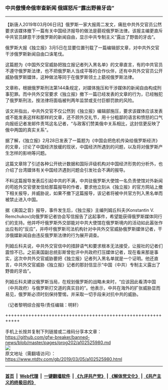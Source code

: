 ### 中共傲慢命俄审查新闻 俄媒怒斥“露出野兽牙齿”
------------------------

<div class="post_content">
 <p>
  【新唐人2019年03月06日讯】俄罗斯一家大报周二发文，痛批中共外交官员公然要求该媒体撤下一篇有关中国经济报导的做法是藐视俄罗斯法律。该报主编更直斥中共官员肆意干涉俄罗斯的新闻自由，显示中共专制主义“露出了野兽的牙齿”。
 </p>
 <p>
  俄罗斯大报《独立报》3月5日在显要位置刊载了一篇编辑部文章，对中共外交官干涉俄罗斯新闻自由口诛笔伐。
 </p>
 <p>
  这篇题为《中国外交官威胁把独立报记者列入黑名单》的文章直言，有的中共官员不遵守俄罗斯法律，也不把俄罗斯人当成平等的合作伙伴，还有中共外交官员公开威胁俄罗斯媒体，这种做法等同于在俄罗斯领土上藐视俄罗斯法律。
 </p>
 <p>
  文章称，根据俄罗斯刑法第144条规定，对媒体施压和干涉媒体的新闻自由构成刑事犯罪。而中共外交官要求《独立报》撤下一篇已经发表的文章的行为，已经触犯了俄罗斯刑法，按法律将面临被判两年监禁或支付巨额罚款的风险。
 </p>
 <p>
  该文并指出，中共外交官不仅公然到《独立报》编辑部施压，要求该媒体应该发表或不能发表这样和那样的文章，还不顾外交礼节，用十分粗鄙的语言和愤怒的口气向报纸记者发邮件责骂这名记者，“与政客们赞美俄中关系相比，这封信更反映了俄中两国的真实关系”。
 </p>
 <p>
  据了解，《独立报》2月28日发表了一篇题为《中国会把危机传染给俄罗斯经济》的文章，讨论了中国经济放缓的现状，中国经济所遇到的问题，以及将对俄罗斯产生怎样的影响等问题。
 </p>
 <p>
  这篇文章除了引述各种公开统计数据和国际评级机构对中国经济形势的分析外，也介绍了台湾媒体有关中国经济遇到问题会引发社会不满的报导。
 </p>
 <p>
  不料这篇报导发表后引起中共的不满，中共驻俄罗斯大使馆一名负责使馆对外新闻的苟姓外交官便发信给那篇报导的作者，要求他立刻从《独立报》的官方网站上撤下相关报导，并威胁说，如果不撤下这篇报导，该记者将被中共官方列入黑名单而被禁止进入中国。
 </p>
 <p>
  据《美国之音》报导，事件发生后，《独立报》主编列姆丘科夫(Konstantin V. Remchukov)向俄罗斯记者协会写信报告了这起事件，希望能获得俄罗斯媒体同行们的支持。他并呼吁俄罗斯外交部能对中共大使馆在俄罗斯境内的活动如此嚣张作出应有的“反应”，并呼吁俄罗斯司法机构针对中共外交官威胁俄罗斯媒体记者，干涉俄媒新闻自由违反俄罗斯法律的行为展开调查。
 </p>
 <p>
  列姆丘科夫说，中共外交官信中的措辞语气和要求根本无法接受，让报社的记者们震惊不已。之前美国副总统彭斯曾批评中共政府打压媒体记者，现在看来那是事实，这次中共外交官威胁要把《独立报》记者列入黑名单就是一个证明。他还直言，中共外交官威胁《独立报》记者的那封信显示“中国（中共）专制主义露出了野兽的牙齿”。
 </p>
 <p>
  列姆丘科夫建议俄罗斯当局，在规划俄罗斯的战略未来时，“应该因此看清中国（中共政府）与俄罗斯打交道的真实目的”。他表示，中共在海外的扩张威胁显而易见，俄罗斯必须时刻保持警惕，并采取一切手段来对抗中共的威胁。
 </p>
 <p>
  （记者黎明综合报导/责任编辑：明轩）
 </p>
 <div class="single_ad">
 </div>
</div>

+++++++++++++++++++++++++++++++++++++++++++++++++++++++++++<br/><br/>
手机上长按并复制下列链接或二维码分享本文章：<br/>
https://github.com/gfw-breaker/banned-news/blob/master/pages/prog202/a102525980.md <br/>
<a href='https://github.com/gfw-breaker/banned-news/blob/master/pages/prog202/a102525980.md'><img src='https://github.com/gfw-breaker/banned-news/blob/master/pages/prog202/a102525980.md.png'/></a> <br/>
原文地址（需翻墙访问）：https://www.ntdtv.com/gb/2019/03/05/a102525980.html


------------------------
#### [首页](https://github.com/gfw-breaker/banned-news/blob/master/README.md) &nbsp;|&nbsp; [Web代理](https://github.com/labour-camp/helloworld) &nbsp;|&nbsp; [一键翻墙软件](https://github.com/gfw-breaker/nogfw/blob/master/README.md) &nbsp;| [《九评共产党》](https://github.com/gfw-breaker/9ping.md/blob/master/README.md#九评之一评共产党是什么) | [《解体党文化》](https://github.com/gfw-breaker/jtdwh.md/blob/master/README.md) | [《共产主义的终极目的》](https://github.com/gfw-breaker/gczydzjmd.md/blob/master/README.md)

